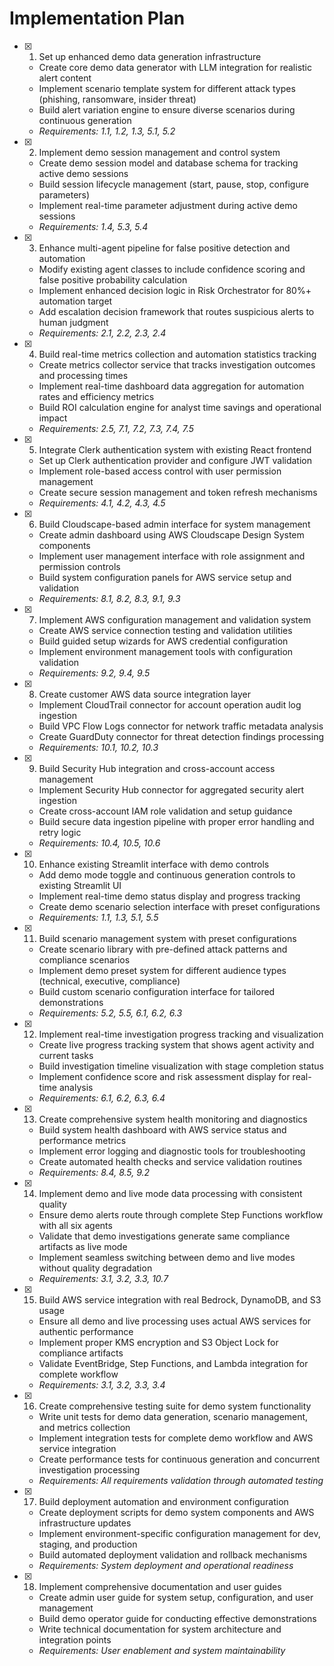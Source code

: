 # Implementation Plan

- [x] 1. Set up enhanced demo data generation infrastructure
  - Create core demo data generator with LLM integration for realistic alert content
  - Implement scenario template system for different attack types (phishing, ransomware, insider threat)
  - Build alert variation engine to ensure diverse scenarios during continuous generation
  - _Requirements: 1.1, 1.2, 1.3, 5.1, 5.2_

- [x] 2. Implement demo session management and control system
  - Create demo session model and database schema for tracking active demo sessions
  - Build session lifecycle management (start, pause, stop, configure parameters)
  - Implement real-time parameter adjustment during active demo sessions
  - _Requirements: 1.4, 5.3, 5.4_

- [x] 3. Enhance multi-agent pipeline for false positive detection and automation
  - Modify existing agent classes to include confidence scoring and false positive probability calculation
  - Implement enhanced decision logic in Risk Orchestrator for 80%+ automation target
  - Add escalation decision framework that routes suspicious alerts to human judgment
  - _Requirements: 2.1, 2.2, 2.3, 2.4_

- [x] 4. Build real-time metrics collection and automation statistics tracking
  - Create metrics collector service that tracks investigation outcomes and processing times
  - Implement real-time dashboard data aggregation for automation rates and efficiency metrics
  - Build ROI calculation engine for analyst time savings and operational impact
  - _Requirements: 2.5, 7.1, 7.2, 7.3, 7.4, 7.5_

- [x] 5. Integrate Clerk authentication system with existing React frontend
  - Set up Clerk authentication provider and configure JWT validation
  - Implement role-based access control with user permission management
  - Create secure session management and token refresh mechanisms
  - _Requirements: 4.1, 4.2, 4.3, 4.5_

- [x] 6. Build Cloudscape-based admin interface for system management
  - Create admin dashboard using AWS Cloudscape Design System components
  - Implement user management interface with role assignment and permission controls
  - Build system configuration panels for AWS service setup and validation
  - _Requirements: 8.1, 8.2, 8.3, 9.1, 9.3_

- [x] 7. Implement AWS configuration management and validation system
  - Create AWS service connection testing and validation utilities
  - Build guided setup wizards for AWS credential configuration
  - Implement environment management tools with configuration validation
  - _Requirements: 9.2, 9.4, 9.5_

- [x] 8. Create customer AWS data source integration layer
  - Implement CloudTrail connector for account operation audit log ingestion
  - Build VPC Flow Logs connector for network traffic metadata analysis
  - Create GuardDuty connector for threat detection findings processing
  - _Requirements: 10.1, 10.2, 10.3_

- [x] 9. Build Security Hub integration and cross-account access management
  - Implement Security Hub connector for aggregated security alert ingestion
  - Create cross-account IAM role validation and setup guidance
  - Build secure data ingestion pipeline with proper error handling and retry logic
  - _Requirements: 10.4, 10.5, 10.6_

- [x] 10. Enhance existing Streamlit interface with demo controls
  - Add demo mode toggle and continuous generation controls to existing Streamlit UI
  - Implement real-time demo status display and progress tracking
  - Create demo scenario selection interface with preset configurations
  - _Requirements: 1.1, 1.3, 5.1, 5.5_

- [x] 11. Build scenario management system with preset configurations
  - Create scenario library with pre-defined attack patterns and compliance scenarios
  - Implement demo preset system for different audience types (technical, executive, compliance)
  - Build custom scenario configuration interface for tailored demonstrations
  - _Requirements: 5.2, 5.5, 6.1, 6.2, 6.3_

- [x] 12. Implement real-time investigation progress tracking and visualization
  - Create live progress tracking system that shows agent activity and current tasks
  - Build investigation timeline visualization with stage completion status
  - Implement confidence score and risk assessment display for real-time analysis
  - _Requirements: 6.1, 6.2, 6.3, 6.4_

- [x] 13. Create comprehensive system health monitoring and diagnostics
  - Build system health dashboard with AWS service status and performance metrics
  - Implement error logging and diagnostic tools for troubleshooting
  - Create automated health checks and service validation routines
  - _Requirements: 8.4, 8.5, 9.2_

- [x] 14. Implement demo and live mode data processing with consistent quality
  - Ensure demo alerts route through complete Step Functions workflow with all six agents
  - Validate that demo investigations generate same compliance artifacts as live mode
  - Implement seamless switching between demo and live modes without quality degradation
  - _Requirements: 3.1, 3.2, 3.3, 10.7_

- [x] 15. Build AWS service integration with real Bedrock, DynamoDB, and S3 usage
  - Ensure all demo and live processing uses actual AWS services for authentic performance
  - Implement proper KMS encryption and S3 Object Lock for compliance artifacts
  - Validate EventBridge, Step Functions, and Lambda integration for complete workflow
  - _Requirements: 3.1, 3.2, 3.3, 3.4_

- [x] 16. Create comprehensive testing suite for demo system functionality
  - Write unit tests for demo data generation, scenario management, and metrics collection
  - Implement integration tests for complete demo workflow and AWS service integration
  - Create performance tests for continuous generation and concurrent investigation processing
  - _Requirements: All requirements validation through automated testing_

- [x] 17. Build deployment automation and environment configuration
  - Create deployment scripts for demo system components and AWS infrastructure updates
  - Implement environment-specific configuration management for dev, staging, and production
  - Build automated deployment validation and rollback mechanisms
  - _Requirements: System deployment and operational readiness_

- [x] 18. Implement comprehensive documentation and user guides
  - Create admin user guide for system setup, configuration, and user management
  - Build demo operator guide for conducting effective demonstrations
  - Write technical documentation for system architecture and integration points
  - _Requirements: User enablement and system maintainability_